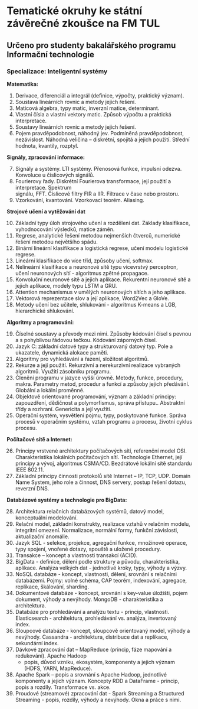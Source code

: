 # Tematické okruhy ke státní závěrečné zkoušce na FM TUL

## Určeno pro studenty bakalářského programu Informační technologie

### Specializace: Inteligentní systémy

**Matematika:**

1. Derivace, diferenciál a integrál (definice, výpočty, praktický význam).
2. Soustava lineárních rovnic a metody jejich řešení.
3. Maticová algebra, typy matic, inverzní matice, determinant.
4. Vlastní čísla a vlastní vektory matic. Způsob výpočtu a praktická interpretace.
5. Soustavy lineárních rovnic a metody jejich řešení.
6. Pojem pravděpodobnost, náhodný jev. Podmíněná pravděpodobnost, nezávislost. Náhodná
veličina – diskrétní, spojitá a jejich použití. Střední hodnota, kvantily, rozptyl.

**Signály, zpracování informace:**  

7. Signály a systémy. LTI systémy. Přenosová funkce, impulsní odezva. Konvoluce u číslicových
signálů.  
8. Fourierovy řady. Diskrétní Fourierova transformace, její použití a interpretace. Spektrum  
signálu, FFT. Číslicové filtry FIR a IIR. Filtrace v čase nebo prostoru.  
9. Vzorkování, kvantování. Vzorkovací teorém. Aliasing.

**Strojové učení a vytěžování dat**

10. Základní typy úloh strojového učení a rozdělení dat. Základy klasifikace, vyhodnocování
výsledků, matice záměn.
11. Regrese, analytické řešení metodou nejmenších čtverců, numerické řešení metodou největšího
spádu.
12. Binární lineární klasifikace a logistická regrese, učení modelu logistické regrese.
13. Lineární klasifikace do více tříd, způsoby učení, softmax.
14. Nelineární klasifikace a neuronové sítě typu vícevrstvý perceptron, učení neuronových sítí -
algoritmus zpětné propagace.
15. Konvoluční neuronové sítě a jejich aplikace. Rekurentní neuronové sítě a jejich aplikace,
modely typu LSTM a GRU.
16. Attention mechanismus v umělých neuronových sítích a jeho aplikace.
17. Vektorová reprezentace slov a její aplikace, Word2Vec a GloVe.
18. Metody učení bez učitele, shlukování - algoritmus K-means a LGB, hierarchické shlukování.

**Algoritmy a programování:**

19. Číselné soustavy a převody mezi nimi. Způsoby kódování čísel s pevnou a s pohyblivou
řádovou tečkou. Kódování záporných čísel.
20. Jazyk C: základní datové typy a strukturovaný datový typ. Pole a ukazatele, dynamická alokace
paměti.
21. Algoritmy pro vyhledávání a řazení, složitost algoritmů.
22. Rekurze a její použití. Rekurzivní a nerekurzivní realizace vybraných algoritmů. Využití
zásobníku programu.
23. Členění programu v jazyce vyšší úrovně. Metody, funkce, procedury, makra. Parametry metod,
procedur a funkcí a způsoby jejich předávání. Globální a lokální proměnné.
24. Objektově orientované programování, význam a základní principy: zapouzdření, dědičnost a
polymorfismus, správa přístupu.. Abstraktní třídy a rozhraní. Genericita a její využití.
25. Operační systém, vysvětlení pojmu, typy, poskytované funkce. Správa procesů v operačním
systému, vztah programu a procesu, životní cyklus procesu.

**Počítačové sítě a Internet:**

26. Principy vrstvené architektury počítačových sítí, referenční model OSI. Charakteristika
lokálních počítačových sítí. Technologie Ethernet, její principy a vývoj, algoritmus CSMA/CD.
Bezdrátové lokální sítě standardu IEEE 802.11.
27. Základní principy činnosti protokolů sítě Internet – IP, TCP, UDP. Domain Name System, jeho
role a činnost, DNS servery, postup řešení dotazu, reverzní DNS.

**Databázové systémy a technologie pro BigData:**

28. Architektura relačních databázových systémů, datový model, konceptuální modelování.
29. Relační model, základní konstrukty, realizace vztahů v relačním modelu, integritní omezení.
Normalizace, normální formy, funkční závislosti, aktualizační anomálie.
30. Jazyk SQL - selekce, projekce, agregační funkce, množinové operace, typy spojení, vnořené
dotazy, spouště a uložené procedury.
31. Transakce – koncept a vlastnosti transakcí (ACID).
32. BigData - definice, dělení podle struktury a původu, charakteristika, aplikace. Analýza velkých
dat - jednotlivé kroky, typy, výhody a výzvy.
33. NoSQL databáze - koncept, vlastnosti, dělení, srovnání s relačními databázemi. Pojmy: volné
schéma, CAP teorém, indexování, agregace, replikace, škálování, sharding.
34. Dokumentové databáze - koncept, srovnání s key-value úložišti, pojem dokument, výhody a
nevýhody. MongoDB - charakteristika a architektura.
35. Databáze pro prohledávání a analýzu textu - princip, vlastnosti. Elasticsearch - architektura,
prohledávání vs. analýza, invertovaný index.
36. Sloupcové databáze - koncept, sloupcově orientovaný model, výhody a nevýhody. Cassandra -
architektura, distribuce dat a replikace, sekundární index.
37. Dávkové zpracování dat – MapReduce (princip, fáze mapování a redukování). Apache Hadoop
	- popis, důvod vzniku, ekosystém, komponenty a jejich význam (HDFS, YARN, MapReduce).
38. Apache Spark – popis a srovnání s Apache Hadoop, jednotlivé komponenty a jejich význam.
Koncepty RDD a DataFrame - princip, popis a rozdíly. Transformace vs. akce.
39. Proudové (streamové) zpracování dat - Spark Streaming a Structured Streaming - popis,
rozdíly, výhody a nevýhody. Okna a práce s nimi.